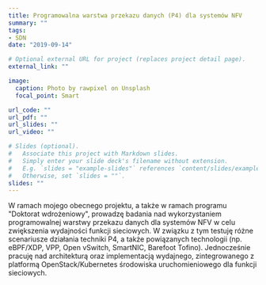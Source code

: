 ```yaml
---
title: Programowalna warstwa przekazu danych (P4) dla systemów NFV
summary: ""
tags:
- SDN
date: "2019-09-14"

# Optional external URL for project (replaces project detail page).
external_link: ""

image:
  caption: Photo by rawpixel on Unsplash
  focal_point: Smart

url_code: ""
url_pdf: ""
url_slides: ""
url_video: ""

# Slides (optional).
#   Associate this project with Markdown slides.
#   Simply enter your slide deck's filename without extension.
#   E.g. `slides = "example-slides"` references `content/slides/example-slides.md`.
#   Otherwise, set `slides = ""`.
slides: ""
---
```


W ramach mojego obecnego projektu, a także w ramach programu "Doktorat wdrożeniowy", prowadzę badania nad wykorzystaniem programowalnej warstwy przekazu danych dla systemów
NFV w celu zwiększenia wydajności funkcji sieciowych. W związku z tym testuję różne scenariusze działania techniki P4, a także
powiązanych technologii (np. eBPF/XDP, VPP, Open vSwitch, SmartNIC, Barefoot Tofino). Jednocześnie pracuję nad architekturą oraz 
implementacją wydajnego, zintegrowanego z platformą OpenStack/Kubernetes środowiska uruchomieniowego dla funkcji sieciowych. 


